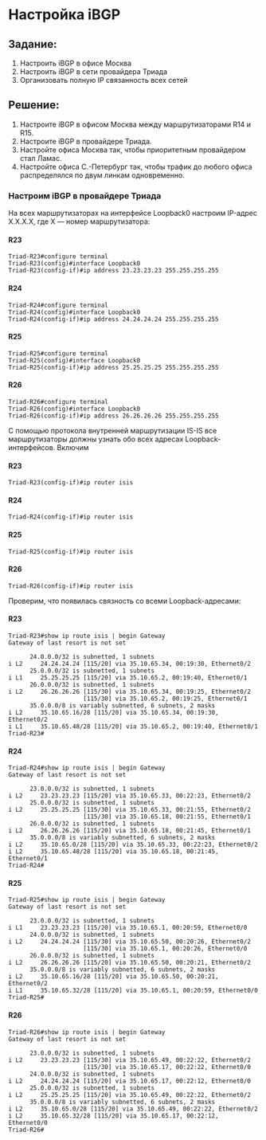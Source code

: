 # Настройка iBGP
## Задание:
1. Настроить iBGP в офисе Москва
2. Настроить iBGP в сети провайдера Триада
3. Организовать полную IP связанность всех сетей 

## Решение:
1. Настроите iBGP в офисом Москва между маршрутизаторами R14 и R15.
2. Настроите iBGP в провайдере Триада.
3. Настройте офиса Москва так, чтобы приоритетным провайдером стал Ламас.
4. Настройте офиса С.-Петербург так, чтобы трафик до любого офиса распределялся по двум линкам одновременно.



### Настроим iBGP в провайдере Триада
На всех маршрутизаторах на интерфейсе Loopback0 настроим IP-адрес X.X.X.X, где Х — номер маршрутизатора:
#### R23
```
Triad-R23#configure terminal
Triad-R23(config)#interface Loopback0
Triad-R23(config-if)#ip address 23.23.23.23 255.255.255.255
```
#### R24
```
Triad-R24#configure terminal
Triad-R24(config)#interface Loopback0
Triad-R24(config-if)#ip address 24.24.24.24 255.255.255.255
```
#### R25
```
Triad-R25#configure terminal
Triad-R25(config)#interface Loopback0
Triad-R25(config-if)#ip address 25.25.25.25 255.255.255.255
```
#### R26
```
Triad-R26#configure terminal
Triad-R26(config)#interface Loopback0
Triad-R26(config-if)#ip address 26.26.26.26 255.255.255.255
```
С помощью протокола внутренней маршрутизации IS-IS все маршрутизаторы должны узнать обо всех адресах Loopback-интерфейсов. Включим 
#### R23
```
Triad-R23(config-if)#ip router isis
```
#### R24
```
Triad-R24(config-if)#ip router isis
```
#### R25
```
Triad-R25(config-if)#ip router isis
```
#### R26
```
Triad-R26(config-if)#ip router isis
```
Проверим, что появилась связность со всеми Loopback-адресами:
#### R23
```
Triad-R23#show ip route isis | begin Gateway
Gateway of last resort is not set

      24.0.0.0/32 is subnetted, 1 subnets
i L2     24.24.24.24 [115/20] via 35.10.65.34, 00:19:30, Ethernet0/2
      25.0.0.0/32 is subnetted, 1 subnets
i L1     25.25.25.25 [115/20] via 35.10.65.2, 00:19:40, Ethernet0/1
      26.0.0.0/32 is subnetted, 1 subnets
i L2     26.26.26.26 [115/30] via 35.10.65.34, 00:19:25, Ethernet0/2
                     [115/30] via 35.10.65.2, 00:19:25, Ethernet0/1
      35.0.0.0/8 is variably subnetted, 6 subnets, 2 masks
i L2     35.10.65.16/28 [115/20] via 35.10.65.34, 00:19:30, Ethernet0/2
i L1     35.10.65.48/28 [115/20] via 35.10.65.2, 00:19:40, Ethernet0/1
Triad-R23#
```
#### R24
```
Triad-R24#show ip route isis | begin Gateway
Gateway of last resort is not set

      23.0.0.0/32 is subnetted, 1 subnets
i L2     23.23.23.23 [115/20] via 35.10.65.33, 00:22:23, Ethernet0/2
      25.0.0.0/32 is subnetted, 1 subnets
i L2     25.25.25.25 [115/30] via 35.10.65.33, 00:21:55, Ethernet0/2
                     [115/30] via 35.10.65.18, 00:21:55, Ethernet0/1
      26.0.0.0/32 is subnetted, 1 subnets
i L2     26.26.26.26 [115/20] via 35.10.65.18, 00:21:45, Ethernet0/1
      35.0.0.0/8 is variably subnetted, 6 subnets, 2 masks
i L2     35.10.65.0/28 [115/20] via 35.10.65.33, 00:22:23, Ethernet0/2
i L2     35.10.65.48/28 [115/20] via 35.10.65.18, 00:21:45, Ethernet0/1
Triad-R24#
```
#### R25
```
Triad-R25#show ip route isis | begin Gateway
Gateway of last resort is not set

      23.0.0.0/32 is subnetted, 1 subnets
i L1     23.23.23.23 [115/20] via 35.10.65.1, 00:20:59, Ethernet0/0
      24.0.0.0/32 is subnetted, 1 subnets
i L2     24.24.24.24 [115/30] via 35.10.65.50, 00:20:26, Ethernet0/2
                     [115/30] via 35.10.65.1, 00:20:26, Ethernet0/0
      26.0.0.0/32 is subnetted, 1 subnets
i L2     26.26.26.26 [115/20] via 35.10.65.50, 00:20:21, Ethernet0/2
      35.0.0.0/8 is variably subnetted, 6 subnets, 2 masks
i L2     35.10.65.16/28 [115/20] via 35.10.65.50, 00:20:21, Ethernet0/2
i L1     35.10.65.32/28 [115/20] via 35.10.65.1, 00:20:59, Ethernet0/0
Triad-R25#
```
#### R26
```
Triad-R26#show ip route isis | begin Gateway
Gateway of last resort is not set

      23.0.0.0/32 is subnetted, 1 subnets
i L2     23.23.23.23 [115/30] via 35.10.65.49, 00:22:22, Ethernet0/2
                     [115/30] via 35.10.65.17, 00:22:22, Ethernet0/0
      24.0.0.0/32 is subnetted, 1 subnets
i L2     24.24.24.24 [115/20] via 35.10.65.17, 00:22:12, Ethernet0/0
      25.0.0.0/32 is subnetted, 1 subnets
i L2     25.25.25.25 [115/20] via 35.10.65.49, 00:22:22, Ethernet0/2
      35.0.0.0/8 is variably subnetted, 6 subnets, 2 masks
i L2     35.10.65.0/28 [115/20] via 35.10.65.49, 00:22:22, Ethernet0/2
i L2     35.10.65.32/28 [115/20] via 35.10.65.17, 00:22:12, Ethernet0/0
Triad-R26#
```

